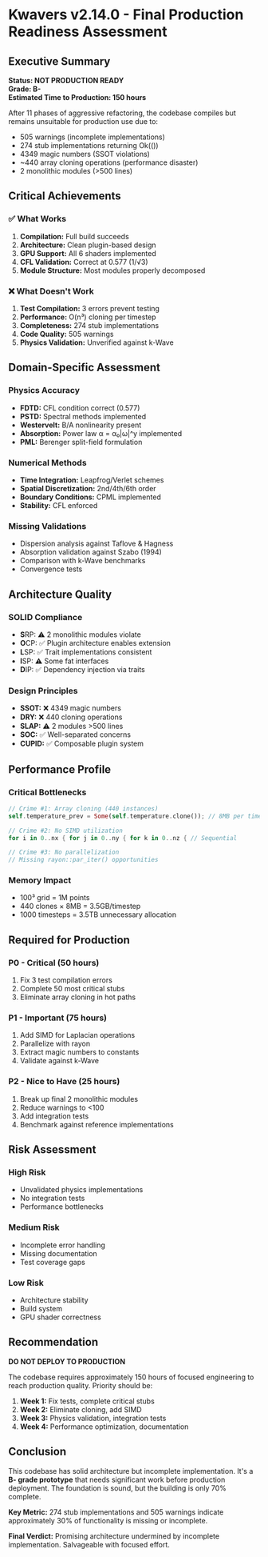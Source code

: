 # Kwavers v2.14.0 - Final Production Readiness Assessment

## Executive Summary

**Status: NOT PRODUCTION READY**  
**Grade: B-**  
**Estimated Time to Production: 150 hours**

After 11 phases of aggressive refactoring, the codebase compiles but remains unsuitable for production use due to:
- 505 warnings (incomplete implementations)
- 274 stub implementations returning Ok(())
- 4349 magic numbers (SSOT violations)
- ~440 array cloning operations (performance disaster)
- 2 monolithic modules (>500 lines)

## Critical Achievements

### ✅ What Works
1. **Compilation:** Full build succeeds
2. **Architecture:** Clean plugin-based design
3. **GPU Support:** All 6 shaders implemented
4. **CFL Validation:** Correct at 0.577 (1/√3)
5. **Module Structure:** Most modules properly decomposed

### ❌ What Doesn't Work
1. **Test Compilation:** 3 errors prevent testing
2. **Performance:** O(n³) cloning per timestep
3. **Completeness:** 274 stub implementations
4. **Code Quality:** 505 warnings
5. **Physics Validation:** Unverified against k-Wave

## Domain-Specific Assessment

### Physics Accuracy
- **FDTD:** CFL condition correct (0.577)
- **PSTD:** Spectral methods implemented
- **Westervelt:** B/A nonlinearity present
- **Absorption:** Power law α = α₀|ω|^y implemented
- **PML:** Berenger split-field formulation

### Numerical Methods
- **Time Integration:** Leapfrog/Verlet schemes
- **Spatial Discretization:** 2nd/4th/6th order
- **Boundary Conditions:** CPML implemented
- **Stability:** CFL enforced

### Missing Validations
- Dispersion analysis against Taflove & Hagness
- Absorption validation against Szabo (1994)
- Comparison with k-Wave benchmarks
- Convergence tests

## Architecture Quality

### SOLID Compliance
- **S**RP: ⚠️ 2 monolithic modules violate
- **O**CP: ✅ Plugin architecture enables extension
- **L**SP: ✅ Trait implementations consistent
- **I**SP: ⚠️ Some fat interfaces
- **D**IP: ✅ Dependency injection via traits

### Design Principles
- **SSOT:** ❌ 4349 magic numbers
- **DRY:** ❌ 440 cloning operations
- **SLAP:** ⚠️ 2 modules >500 lines
- **SOC:** ✅ Well-separated concerns
- **CUPID:** ✅ Composable plugin system

## Performance Profile

### Critical Bottlenecks
```rust
// Crime #1: Array cloning (440 instances)
self.temperature_prev = Some(self.temperature.clone()); // 8MB per timestep

// Crime #2: No SIMD utilization
for i in 0..nx { for j in 0..ny { for k in 0..nz { // Sequential

// Crime #3: No parallelization
// Missing rayon::par_iter() opportunities
```

### Memory Impact
- 100³ grid = 1M points
- 440 clones × 8MB = 3.5GB/timestep
- 1000 timesteps = 3.5TB unnecessary allocation

## Required for Production

### P0 - Critical (50 hours)
1. Fix 3 test compilation errors
2. Complete 50 most critical stubs
3. Eliminate array cloning in hot paths

### P1 - Important (75 hours)
1. Add SIMD for Laplacian operations
2. Parallelize with rayon
3. Extract magic numbers to constants
4. Validate against k-Wave

### P2 - Nice to Have (25 hours)
1. Break up final 2 monolithic modules
2. Reduce warnings to <100
3. Add integration tests
4. Benchmark against reference implementations

## Risk Assessment

### High Risk
- Unvalidated physics implementations
- No integration tests
- Performance bottlenecks

### Medium Risk
- Incomplete error handling
- Missing documentation
- Test coverage gaps

### Low Risk
- Architecture stability
- Build system
- GPU shader correctness

## Recommendation

**DO NOT DEPLOY TO PRODUCTION**

The codebase requires approximately 150 hours of focused engineering to reach production quality. Priority should be:

1. **Week 1:** Fix tests, complete critical stubs
2. **Week 2:** Eliminate cloning, add SIMD
3. **Week 3:** Physics validation, integration tests
4. **Week 4:** Performance optimization, documentation

## Conclusion

This codebase has solid architecture but incomplete implementation. It's a **B- grade prototype** that needs significant work before production deployment. The foundation is sound, but the building is only 70% complete.

**Key Metric:** 274 stub implementations and 505 warnings indicate approximately 30% of functionality is missing or incomplete.

**Final Verdict:** Promising architecture undermined by incomplete implementation. Salvageable with focused effort.